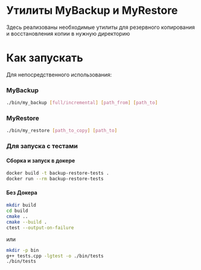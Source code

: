 # Утилиты MyBackup и MyRestore

Здесь реализованы необходимые утилиты для резервного копирования и восстановления копии в нужную директорию

# Как запускать

Для непосредственного использования:

### MyBackup

```bash
./bin/my_backup [full/incremental] [path_from] [path_to]
```

### MyRestore

```bash
./bin/my_restore [path_to_copy] [path_to]
```

### Для запуска с тестами

#### Сборка и запуск в докере

```bash
docker build -t backup-restore-tests .
docker run --rm backup-restore-tests
```

#### Без Докера

```bash
mkdir build
cd build
cmake ..
cmake --build .
ctest --output-on-failure
```

или

```bash
mkdir -p bin
g++ tests.cpp -lgtest -o ./bin/tests
./bin/tests
```

